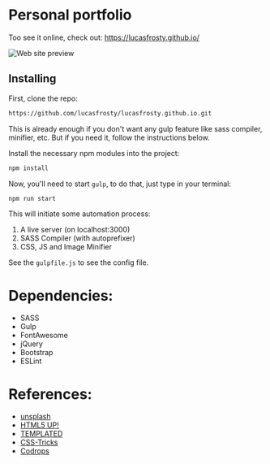 # Personal portfolio
Too see it online, check out: https://lucasfrosty.github.io/

![Web site preview](https://github.com/lucasfrosty/lucasfrosty.github.io/blob/master/images/preview.jpg)

## Installing
First, clone the repo:
```bash
https://github.com/lucasfrosty/lucasfrosty.github.io.git
```

This is already enough if you don't want any gulp feature like sass compiler, minifier, etc. But if you need it, follow the instructions below.

Install the necessary npm modules into the project:
```bash
npm install
```

Now, you'll need to start ``gulp``, to do that, just type in your terminal:
```bash
npm run start
```
This will initiate some automation process:
1. A live server (on localhost:3000)
2. SASS Compiler (with autoprefixer)
3. CSS, JS and Image Minifier

See the ``gulpfile.js`` to see the config file.

# Dependencies:
- SASS
- Gulp
- FontAwesome
- jQuery
- Bootstrap
- ESLint

# References:
- [unsplash](https://unsplash.com/)
- [HTML5 UP!](https://html5up.net/)
- [TEMPLATED](https://templated.co/)
- [CSS-Tricks](https://css-tricks.com/)
- [Codrops](https://tympanus.net/codrops/)

